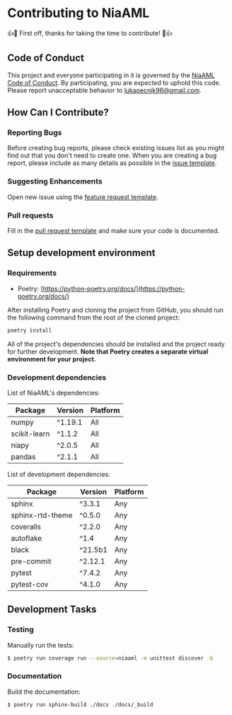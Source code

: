 # Contributing to NiaAML
:+1::tada: First off, thanks for taking the time to contribute! :tada::+1:

## Code of Conduct
This project and everyone participating in it is governed by the [NiaAML Code of Conduct](CODE_OF_CONDUCT.md). By participating, you are expected to uphold this code. Please report unacceptable behavior to [lukapecnik96@gmail.com](mailto:lukapecnik96@gmail.com).

## How Can I Contribute?

### Reporting Bugs
Before creating bug reports, please check existing issues list as you might find out that you don't need to create one. When you are creating a bug report, please include as many details as possible in the [issue template](.github/templates/ISSUE_TEMPLATE.md).

### Suggesting Enhancements

Open new issue using the [feature request template](.github/templates/FEATURE_REQUEST.md).

### Pull requests

Fill in the [pull request template](.github/templates/PULL_REQUEST.md) and make sure your code is documented.

## Setup development environment

### Requirements

* Poetry: [https://python-poetry.org/docs/](https://python-poetry.org/docs/)

After installing Poetry and cloning the project from GitHub, you should run the following command from the root of the cloned project:

```sh
poetry install
```

All of the project's dependencies should be installed and the project ready for further development. **Note that Poetry creates a separate virtual environment for your project.**

### Development dependencies

List of NiaAML's dependencies:

| Package       | Version | Platform |
|---------------|---------|----------|
| numpy         | ^1.19.1 | All      |
| scikit-learn  | ^1.1.2  | All      |
| niapy         | ^2.0.5  | All      |
| pandas        | ^2.1.1  | All      |

List of development dependencies:

| Package           | Version | Platform |
|-------------------|---------|----------|
| sphinx            | ^3.3.1  | Any      |
| sphinx-rtd-theme  | ^0.5.0  | Any      |
| coveralls         | ^2.2.0  | Any      |
| autoflake         | ^1.4    | Any      |
| black             | ^21.5b1 | Any      |
| pre-commit        | ^2.12.1 | Any      |
| pytest            | ^7.4.2  | Any      |
| pytest-cov        | ^4.1.0  | Any      |

## Development Tasks

### Testing

Manually run the tests:

```sh
$ poetry run coverage run --source=niaaml -m unittest discover -b
```

### Documentation

Build the documentation:

```sh
$ poetry run sphinx-build ./docs ./docs/_build
```